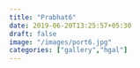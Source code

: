 ```yaml
---
title: "Prabhat6"
date: 2019-06-20T13:25:57+05:30
draft: false
image: "/images/port6.jpg"
categories: ["gallery","hgal"]
---
```


